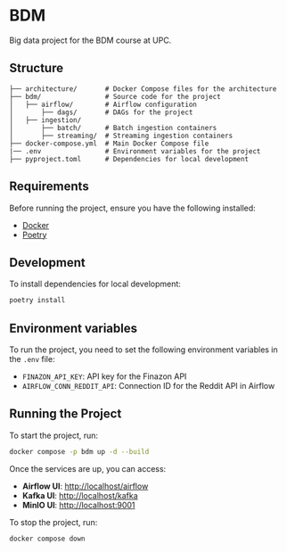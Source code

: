 # BDM

Big data project for the BDM course at UPC.

## Structure

```
├── architecture/       # Docker Compose files for the architecture
├── bdm/                # Source code for the project
│   ├── airflow/        # Airflow configuration
│       ├── dags/       # DAGs for the project
│   ├── ingestion/      
│       ├── batch/      # Batch ingestion containers
│       ├── streaming/  # Streaming ingestion containers
├── docker-compose.yml  # Main Docker Compose file
|── .env                # Environment variables for the project
├── pyproject.toml      # Dependencies for local development
```

## Requirements

Before running the project, ensure you have the following installed:

- [Docker](https://docs.docker.com/get-docker/)
- [Poetry](https://python-poetry.org/docs/#installation)

## Development

To install dependencies for local development:

```sh
poetry install
```

## Environment variables

To run the project, you need to set the following environment variables in the `.env` file:

- `FINAZON_API_KEY`: API key for the Finazon API
- `AIRFLOW_CONN_REDDIT_API`: Connection ID for the Reddit API in Airflow

## Running the Project

To start the project, run:

```sh
docker compose -p bdm up -d --build
```

Once the services are up, you can access:

- **Airflow UI**: [http://localhost/airflow](http://localhost/airflow)
- **Kafka UI**: [http://localhost/kafka](http://localhost/kafka)
- **MinIO UI**: [http://localhost:9001](http://localhost:9001)

To stop the project, run:

```sh
docker compose down
```


